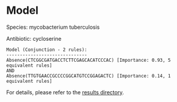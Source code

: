 
# Model

Species: mycobacterium tuberculosis

Antibiotic: cycloserine

```
Model (Conjunction - 2 rules):
------------------------------
Absence(CTCGGCGATGACCTCTTCGAGCACATCCCAC) [Importance: 0.93, 5 equivalent rules]
AND
Absence(TTGTGAACCGCCCCGGCATGTCCGGAGACTC) [Importance: 0.14, 1 equivalent rules]

```

For details, please refer to the [results directory](../../../../../results/scm_b/mycobacterium%20tuberculosis/cycloserine/repeat_4/).

